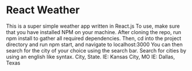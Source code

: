 # React Weather
This is a super simple weather app written in React.js 
To use, make sure that you have installed NPM on your machine. 
After cloning the repo, run npm install to gather all required dependencies. 
Then, cd into the project directory and run npm start, and navigate to localhost:3000
You can then search for the city of your choice using the search bar. 
Search for cities by using an english like syntax. City, State. 
IE: Kansas City, MO
IE: Dallas, Texas


